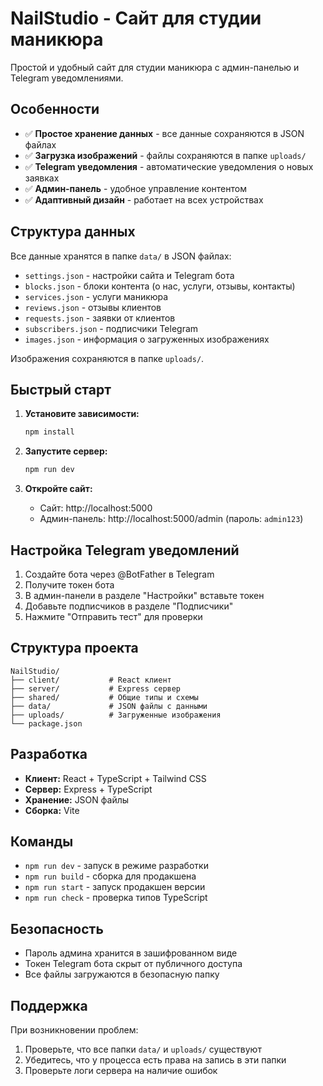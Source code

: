 # NailStudio - Сайт для студии маникюра

Простой и удобный сайт для студии маникюра с админ-панелью и Telegram уведомлениями.

## Особенности

- ✅ **Простое хранение данных** - все данные сохраняются в JSON файлах
- ✅ **Загрузка изображений** - файлы сохраняются в папке `uploads/`
- ✅ **Telegram уведомления** - автоматические уведомления о новых заявках
- ✅ **Админ-панель** - удобное управление контентом
- ✅ **Адаптивный дизайн** - работает на всех устройствах

## Структура данных

Все данные хранятся в папке `data/` в JSON файлах:

- `settings.json` - настройки сайта и Telegram бота
- `blocks.json` - блоки контента (о нас, услуги, отзывы, контакты)
- `services.json` - услуги маникюра
- `reviews.json` - отзывы клиентов
- `requests.json` - заявки от клиентов
- `subscribers.json` - подписчики Telegram
- `images.json` - информация о загруженных изображениях

Изображения сохраняются в папке `uploads/`.

## Быстрый старт

1. **Установите зависимости:**
   ```bash
   npm install
   ```

2. **Запустите сервер:**
   ```bash
   npm run dev
   ```

3. **Откройте сайт:**
   - Сайт: http://localhost:5000
   - Админ-панель: http://localhost:5000/admin (пароль: `admin123`)

## Настройка Telegram уведомлений

1. Создайте бота через @BotFather в Telegram
2. Получите токен бота
3. В админ-панели в разделе "Настройки" вставьте токен
4. Добавьте подписчиков в разделе "Подписчики"
5. Нажмите "Отправить тест" для проверки

## Структура проекта

```
NailStudio/
├── client/           # React клиент
├── server/           # Express сервер
├── shared/           # Общие типы и схемы
├── data/             # JSON файлы с данными
├── uploads/          # Загруженные изображения
└── package.json
```

## Разработка

- **Клиент:** React + TypeScript + Tailwind CSS
- **Сервер:** Express + TypeScript
- **Хранение:** JSON файлы
- **Сборка:** Vite

## Команды

- `npm run dev` - запуск в режиме разработки
- `npm run build` - сборка для продакшена
- `npm run start` - запуск продакшен версии
- `npm run check` - проверка типов TypeScript

## Безопасность

- Пароль админа хранится в зашифрованном виде
- Токен Telegram бота скрыт от публичного доступа
- Все файлы загружаются в безопасную папку

## Поддержка

При возникновении проблем:
1. Проверьте, что все папки `data/` и `uploads/` существуют
2. Убедитесь, что у процесса есть права на запись в эти папки
3. Проверьте логи сервера на наличие ошибок 
